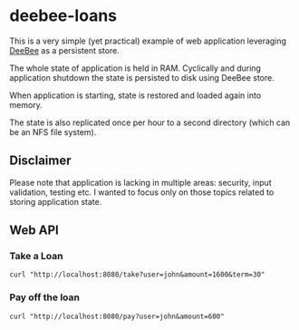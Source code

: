 # deebee-loans

This is a very simple (yet practical) example of web application
leveraging [DeeBee](https://github.com/jacekolszak/deebee) as a persistent store.

The whole state of application is held in RAM. Cyclically and during application shutdown the state is persisted to disk
using DeeBee store.

When application is starting, state is restored and loaded again into memory.

The state is also replicated once per hour to a second directory (which can be an NFS file system).

## Disclaimer

Please note that application is lacking in multiple areas: security, input validation, testing etc. I wanted to focus
only on those topics related to storing application state.

## Web API

### Take a Loan

```shell
curl "http://localhost:8080/take?user=john&amount=1600&term=30"
```

### Pay off the loan

```shell
curl "http://localhost:8080/pay?user=john&amount=600"
``` 
